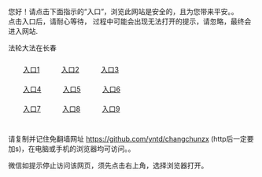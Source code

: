 您好！请点击下面指示的“入口”，浏览此网站是安全的，且为您带来平安。。 <br/>
点击入口后，请耐心等待， 过程中可能会出现无法打开的提示，请忽略，最终会进入网站. </br>

法轮大法在长春<br/>
<div style="padding:10px"><a style="margin:20px" target="_blank" href="https://d29mcnggs0il9r.cloudfront.net/2Qpsp?nmqoue" id="ccLink1" rel="nofollow">入口1</a> <a target="_blank" style="margin:20px" href="https://d19vx0e6o5q702.cloudfront.net/2Qpsp?saxxc" id="ccLink2" rel="nofollow">入口2</a> <a style="margin:20px" target="_blank" href="https://d1h7tn0p7w3q5e.cloudfront.net/2Qpsp?tyidnrnc" id="ccLink3" rel="nofollow">入口3</a></div>

<div style="padding:10px" ><a style="margin:20px" target="_blank" href="https://d29mcnggs0il9r.cloudfront.net/2Qpsp?nmqoue" id="ccLink4" rel="nofollow">入口4</a> <a style="margin:20px" href="https://d19vx0e6o5q702.cloudfront.net/2Qpsp?saxxc" target="_blank" id="ccLink5" rel="nofollow">入口5</a> <a style="margin:20px" href="https://d1h7tn0p7w3q5e.cloudfront.net/2Qpsp?tyidnrnc" target="_blank" id="ccLink6" rel="nofollow">入口6</a></div>

<div style="padding:10px"><a style="margin:20px" target="_blank" href="https://d29mcnggs0il9r.cloudfront.net/2Qpsp?nmqoue" id="ccLink7" rel="nofollow">入口7</a> <a style="margin:20px" href="https://d19vx0e6o5q702.cloudfront.net/2Qpsp?saxxc" target="_blank" id="ccLink8" rel="nofollow">入口8</a> <a style="margin:20px" target="_blank" href="https://d1h7tn0p7w3q5e.cloudfront.net/2Qpsp?tyidnrnc" id="ccLink9" rel="nofollow">入口9</a></div>

<br/>



请复制并记住免翻墙网址 https://github.com/yntd/changchunzx (http后一定要加s)，在电脑或手机的浏览器均可访问。。<br/>

微信如提示停止访问该网页，须先点击右上角，选择浏览器打开。
